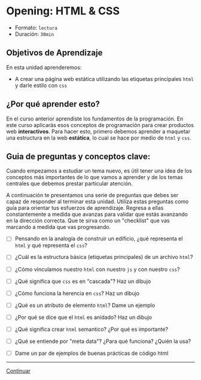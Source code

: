 # Opening: HTML & CSS
- Formato: `lectura`
- Duración: `30min`

## Objetivos de Aprendizaje

En esta unidad aprenderemos:
- A crear una página web estática utilizando las etiquetas principales `html`
y darle estilo con `css`

## ¿Por qué aprender esto?
En el curso anterior aprendiste los fundamentos de la programación. En este
curso aplicarás esos conceptos de programación para crear productos web
**interactivos**. Para hacer esto, primero debemos aprender a maquetar una
estructura en la web **estática**, lo cual se hace por medio de `html` y `css`.

## Guia de preguntas y conceptos clave:

Cuando empezamos a estudiar un tema nuevo, es útil tener una idea de los
conceptos más importantes de lo que vamos a aprender y de los temas centrales
que debemos prestar particular atención.

A continuación te presentamos una serie de preguntas que debes ser capaz de
responder al terminar esta unidad. Utiliza estas preguntas como guía para
orientar tus esfuerzos de aprendizaje. Regresa a ellas constantemente a
medida que avanzas para validar que estás avanzando en la dirección correcta.
Que te sirva como un "checklist" que vas marcando a medida que vas progresando.


- [ ] Pensando en la analogía de construir un edificio, ¿qué representa el
`html` y qué representa el `css`?
- [ ] ¿Cuál es la estructura básica (etiquetas principales) de un archivo
`html`?
- [ ] ¿Cómo vinculamos nuestro `html` con nuestro `js` y con nuestro `css`?
- [ ] ¿Qué significa que `css` es en "cascada"? Haz un dibujo
- [ ] ¿Cómo funciona la herencia en `css`? Haz un dibujo
- [ ] ¿Qué es un atributo de elemento `html`? Dame un ejemplo
- [ ] ¿Por qué se dice que el `html` es anidado? Haz un dibujo
- [ ] ¿Qué significa crear `html` semantico? ¿Por qué es importante?
- [ ] ¿Qué se entiende por "meta data"? ¿Para qué funciona? ¿Quién la usa?
- [ ] Dame un par de ejemplos de buenas prácticas de código html




***

[Continuar](01-.md)
